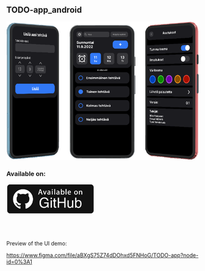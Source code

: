 ## TODO-app_android

![preview](/preview.png) 

### Available on:
[<img src="/git.png" height=80/>](https://github.com/niilopoutanen/TODO-app_android/releases)


<br>
<br>
<br>
Preview of the UI demo:

https://www.figma.com/file/aBXgS75Z74dDOhxd5FNHoG/TODO-app?node-id=0%3A1


